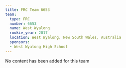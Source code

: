 ```yaml
---
title: FRC Team 6653
team:
  type: FRC
  number: 6653
  name: West Wyalong
  rookie_year: 2017
  location: West Wyalong, New South Wales, Australia
  sponsors:
  - West Wyalong High School
---
```


No content has been added for this team